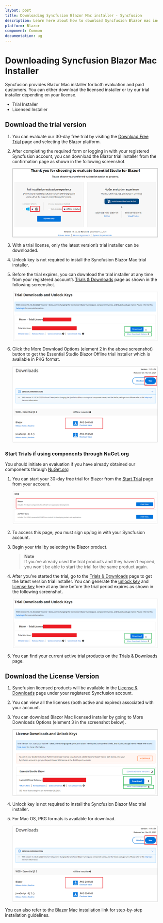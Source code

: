 ```yaml
---
layout: post
title: Downloading Syncfusion Blazor Mac installer - Syncfusion
description: Learn here about how to download Syncfusion Blazor mac installer packages from Syncfusion website.
platform: Blazor
component: Common
documentation: ug
---
```


# Downloading Syncfusion Blazor Mac Installer

Syncfusion provides Blazor Mac installer for both evaluation and paid customers. You can either download the licensed installer or try our trial installer depending on your license.

* Trial Installer
* Licensed Installer

## Download the trial version

1. You can evaluate our 30-day free trial by visiting the [Download Free Trial](https://www.syncfusion.com/downloads) page and selecting the Blazor platform.

2. After completing the required form or logging in with your registered Syncfusion account, you can download the Blazor trial installer from the confirmation page as shown in the following screenshot.

   ![Trial Confirmation](images/blazor_mac_trial.PNG)

3. With a trial license, only the latest version’s trial installer can be downloaded.

4. Unlock key is not required to install the Syncfusion Blazor Mac trial installer.

5. Before the trial expires, you can download the trial installer at any time from your registered account’s [Trials & Downloads](https://www.syncfusion.com/account/manage-trials/downloads) page as shown in the following screenshot.

   ![Start Trial download](images/start-trial-download-installer.png)

6. Click the More Download Options (element 2 in the above screenshot) button to get the Essential Studio Blazor Offline trial installer which is available in PKG format.

   ![Trial Downlaod Offline Installer](images/blazor_mac.png)

### Start Trials if using components through NuGet.org

You should initiate an evaluation if you have already obtained our components through [NuGet.org](https://www.nuget.org/packages?q=syncfusion)

1. You can start your 30-day free trial for Blazor from the [Start Trial](https://www.syncfusion.com/account/manage-trials/start-trials) page from your account.

   ![Trial Download](images/start-trial-download.PNG)

2. To access this page, you must sign up/log in with your Syncfusion account.

3. Begin your trial by selecting the Blazor product.

   > **Note** <br /> If you’ve already used the trial products and they haven’t expired, you won’t be able to start the trial for the same product again.

4. After you’ve started the trial, go to the [Trials & Downloads](https://www.syncfusion.com/account/manage-trials/downloads) page to get the latest version trial installer. You can generate the [unlock key](https://www.syncfusion.com/kb/8069/how-to-generate-unlock-key-for-essentials-studio-products) and [license key](https://blazor.syncfusion.com/documentation/getting-started/license-key/how-to-generate) here at any time before the trial period expires as shown in the following screenshot.

   ![Start Trial download](images/start-trial-download-installer.png)

5. You can find your current active trial products on the [Trials & Downloads](https://www.syncfusion.com/account/manage-trials/downloads) page.

## Download the License Version

1. Syncfusion licensed products will be available in the [License & Downloads](https://www.syncfusion.com/account/downloads) page under your registered Syncfusion account.

2. You can view all the licenses (both active and expired) associated with your account.

3. You can download Blazor Mac licensed installer by going to More Downloads Options (element 3 in the screenshot below).

   ![License Download Installer](images/start-license-download-installer.png)

4. Unlock key is not required to install the Syncfusion Blazor Mac trial installer.

5. For Mac OS, PKG formats is available for download.

   ![License Download Installer](images/blazor_mac.png)

You can also refer to the [Blazor Mac installation](https://blazor.syncfusion.com/documentation/installation/mac-installer/how-to-install) link for step-by-step installation guidelines.
